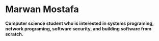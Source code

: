 # Marwan Mostafa

**Computer science student who is interested in systems programing, network programing, software security, and building software from scratch.**



          
          

          
          
                              


            


